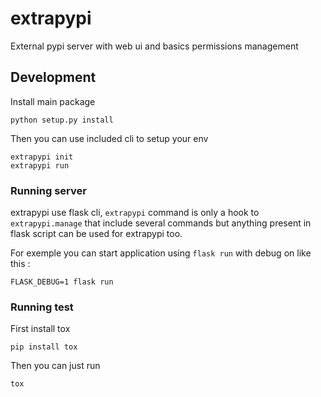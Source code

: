 # extrapypi

External pypi server with web ui and basics permissions management


## Development

Install main package

```
python setup.py install
```

Then you can use included cli to setup your env

```
extrapypi init
extrapypi run
```

### Running server

extrapypi use flask cli, `extrapypi` command is only a hook to `extrapypi.manage` that include several commands 
but anything present in flask script can be used for extrapypi too.

For exemple you can start application using `flask run` with debug on like this :

```
FLASK_DEBUG=1 flask run
```

### Running test


First install tox

```
pip install tox
```

Then you can just run 

```
tox
```
